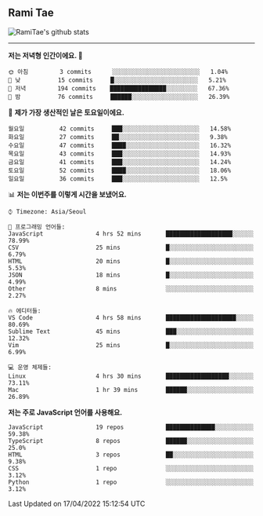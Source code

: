 ## Rami Tae

![RamiTae's github stats](https://github-readme-stats.vercel.app/api?username=RamiTae&show_icons=true&theme=tokyonight)

---
<!--START_SECTION:waka-->
**저는 저녁형 인간이에요. 🦉** 

```text
🌞 아침         3 commits      ░░░░░░░░░░░░░░░░░░░░░░░░░   1.04% 
🌆 낮　         15 commits     █░░░░░░░░░░░░░░░░░░░░░░░░   5.21% 
🌃 저녁         194 commits    ████████████████░░░░░░░░░   67.36% 
🌙 밤　         76 commits     ██████░░░░░░░░░░░░░░░░░░░   26.39%

```
📅 **제가 가장 생산적인 날은 토요일이에요.** 

```text
월요일          42 commits     ███░░░░░░░░░░░░░░░░░░░░░░   14.58% 
화요일          27 commits     ██░░░░░░░░░░░░░░░░░░░░░░░   9.38% 
수요일          47 commits     ████░░░░░░░░░░░░░░░░░░░░░   16.32% 
목요일          43 commits     ███░░░░░░░░░░░░░░░░░░░░░░   14.93% 
금요일          41 commits     ███░░░░░░░░░░░░░░░░░░░░░░   14.24% 
토요일          52 commits     ████░░░░░░░░░░░░░░░░░░░░░   18.06% 
일요일          36 commits     ███░░░░░░░░░░░░░░░░░░░░░░   12.5%

```


📊 **저는 이번주를 이렇게 시간을 보냈어요.** 

```text
⌚︎ Timezone: Asia/Seoul

💬 프로그래밍 언어들: 
JavaScript               4 hrs 52 mins       ███████████████████░░░░░░   78.99% 
CSV                      25 mins             █░░░░░░░░░░░░░░░░░░░░░░░░   6.79% 
HTML                     20 mins             █░░░░░░░░░░░░░░░░░░░░░░░░   5.53% 
JSON                     18 mins             █░░░░░░░░░░░░░░░░░░░░░░░░   4.99% 
Other                    8 mins              ░░░░░░░░░░░░░░░░░░░░░░░░░   2.27%

🔥 에디터들: 
VS Code                  4 hrs 58 mins       ████████████████████░░░░░   80.69% 
Sublime Text             45 mins             ███░░░░░░░░░░░░░░░░░░░░░░   12.32% 
Vim                      25 mins             █░░░░░░░░░░░░░░░░░░░░░░░░   6.99%

💻 운영 체제들: 
Linux                    4 hrs 30 mins       ██████████████████░░░░░░░   73.11% 
Mac                      1 hr 39 mins        ██████░░░░░░░░░░░░░░░░░░░   26.89%

```

**저는 주로 JavaScript 언어를 사용해요.** 

```text
JavaScript               19 repos            ██████████████░░░░░░░░░░░   59.38% 
TypeScript               8 repos             ██████░░░░░░░░░░░░░░░░░░░   25.0% 
HTML                     3 repos             ██░░░░░░░░░░░░░░░░░░░░░░░   9.38% 
CSS                      1 repo              ░░░░░░░░░░░░░░░░░░░░░░░░░   3.12% 
Python                   1 repo              ░░░░░░░░░░░░░░░░░░░░░░░░░   3.12%

```



 Last Updated on 17/04/2022 15:12:54 UTC
<!--END_SECTION:waka-->
